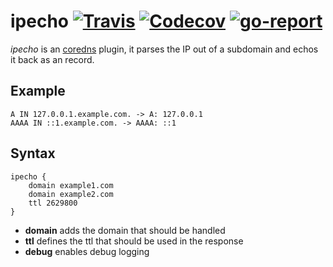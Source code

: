 # ipecho [![Travis](https://img.shields.io/travis/Eun/coredns-ipecho.svg)](https://travis-ci.org/Eun/coredns-ipecho) [![Codecov](https://img.shields.io/codecov/c/github/Eun/coredns-ipecho.svg)](https://codecov.io/gh/Eun/coredns-ipecho) [![go-report](https://goreportcard.com/badge/github.com/Eun/coredns-ipecho)](https://goreportcard.com/report/github.com/Eun/coredns-ipecho)

*ipecho* is an [coredns](https://github.com/coredns/coredns/) plugin, it parses the IP out of a subdomain and echos it back as an record.

## Example
```
A IN 127.0.0.1.example.com. -> A: 127.0.0.1
AAAA IN ::1.example.com. -> AAAA: ::1
```

## Syntax
```
ipecho {
    domain example1.com
    domain example2.com
    ttl 2629800
}
```

* **domain** adds the domain that should be handled
* **ttl** defines the ttl that should be used in the response
* **debug** enables debug logging
